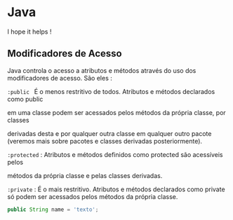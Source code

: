 # Java
I hope it helps !

## Modificadores de Acesso

Java controla o acesso a atributos e métodos através do uso dos modificadores de acesso. São eles :

`:public ` É o menos restritivo de todos. Atributos e métodos declarados como public

em uma classe podem ser acessados pelos métodos da própria classe, por classes

derivadas desta e por qualquer outra classe em qualquer outro pacote (veremos mais sobre pacotes e classes derivadas posteriormente).

`:protected` : Atributos e métodos definidos como protected são acessíveis pelos

métodos da própria classe e pelas classes derivadas.

`:private` : É o mais restritivo. Atributos e métodos declarados como private só podem ser acessados pelos métodos da própria classe.




```ts
public String name = 'texto';
```
